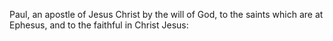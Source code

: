 Paul, an apostle of Jesus Christ by the will of God, to the saints which are at Ephesus, and to the faithful in Christ Jesus:
